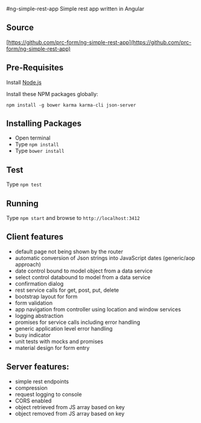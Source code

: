#ng-simple-rest-app
Simple rest app written in Angular

## Source
[https://github.com/prc-form/ng-simple-rest-app](https://github.com/prc-form/ng-simple-rest-app)

## Pre-Requisites
Install [Node.js](http://nodejs.org)

Install these NPM packages globally:

`npm install -g bower karma karma-cli json-server`

## Installing Packages
- Open terminal
- Type `npm install`
- Type `bower install`

## Test
Type `npm test`

## Running
Type `npm start` and browse to `http://localhost:3412`

## Client features
- default page not being shown by the router
- automatic conversion of Json strings into JavaScript dates (generic/aop approach)
- date control bound to model object from a data service
- select control databound to model from a data service
- confirmation dialog
- rest service calls for get, post, put, delete
- bootstrap layout for form
- form validation
- app navigation from controller using location and window services
- logging abstraction
- promises for service calls including error handling
- generic application level error handling
- busy indicator
- unit tests with mocks and promises
- material design for form entry

## Server features:
- simple rest endpoints
- compression
- request logging to console
- CORS enabled
- object retrieved from JS array based on key
- object removed from JS array based on key
